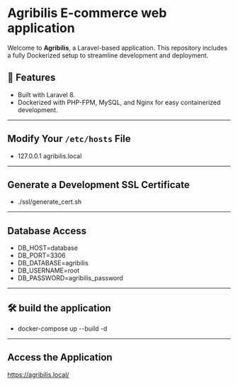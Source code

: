 # Agribilis E-commerce web application

Welcome to **Agribilis**, a Laravel-based application. This repository includes a fully Dockerized setup to streamline development and deployment.

## 🚀 Features

- Built with Laravel 8.
- Dockerized with PHP-FPM, MySQL, and Nginx for easy containerized development.

---

## Modify Your `/etc/hosts` File

- 127.0.0.1 agribilis.local

---

## Generate a Development SSL Certificate

- ./ssl/generate_cert.sh

---

## Database Access

- DB_HOST=database
- DB_PORT=3306
- DB_DATABASE=agribilis
- DB_USERNAME=root
- DB_PASSWORD=agribilis_password

---

## 🛠️ build the application

- docker-compose up --build -d

---

## Access the Application

https://agribilis.local/